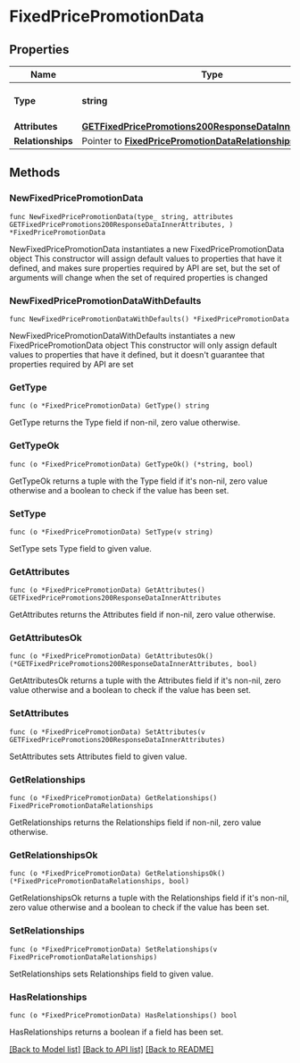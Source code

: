 # FixedPricePromotionData

## Properties

Name | Type | Description | Notes
------------ | ------------- | ------------- | -------------
**Type** | **string** | The resource&#39;s type | 
**Attributes** | [**GETFixedPricePromotions200ResponseDataInnerAttributes**](GETFixedPricePromotions200ResponseDataInnerAttributes.md) |  | 
**Relationships** | Pointer to [**FixedPricePromotionDataRelationships**](FixedPricePromotionDataRelationships.md) |  | [optional] 

## Methods

### NewFixedPricePromotionData

`func NewFixedPricePromotionData(type_ string, attributes GETFixedPricePromotions200ResponseDataInnerAttributes, ) *FixedPricePromotionData`

NewFixedPricePromotionData instantiates a new FixedPricePromotionData object
This constructor will assign default values to properties that have it defined,
and makes sure properties required by API are set, but the set of arguments
will change when the set of required properties is changed

### NewFixedPricePromotionDataWithDefaults

`func NewFixedPricePromotionDataWithDefaults() *FixedPricePromotionData`

NewFixedPricePromotionDataWithDefaults instantiates a new FixedPricePromotionData object
This constructor will only assign default values to properties that have it defined,
but it doesn't guarantee that properties required by API are set

### GetType

`func (o *FixedPricePromotionData) GetType() string`

GetType returns the Type field if non-nil, zero value otherwise.

### GetTypeOk

`func (o *FixedPricePromotionData) GetTypeOk() (*string, bool)`

GetTypeOk returns a tuple with the Type field if it's non-nil, zero value otherwise
and a boolean to check if the value has been set.

### SetType

`func (o *FixedPricePromotionData) SetType(v string)`

SetType sets Type field to given value.


### GetAttributes

`func (o *FixedPricePromotionData) GetAttributes() GETFixedPricePromotions200ResponseDataInnerAttributes`

GetAttributes returns the Attributes field if non-nil, zero value otherwise.

### GetAttributesOk

`func (o *FixedPricePromotionData) GetAttributesOk() (*GETFixedPricePromotions200ResponseDataInnerAttributes, bool)`

GetAttributesOk returns a tuple with the Attributes field if it's non-nil, zero value otherwise
and a boolean to check if the value has been set.

### SetAttributes

`func (o *FixedPricePromotionData) SetAttributes(v GETFixedPricePromotions200ResponseDataInnerAttributes)`

SetAttributes sets Attributes field to given value.


### GetRelationships

`func (o *FixedPricePromotionData) GetRelationships() FixedPricePromotionDataRelationships`

GetRelationships returns the Relationships field if non-nil, zero value otherwise.

### GetRelationshipsOk

`func (o *FixedPricePromotionData) GetRelationshipsOk() (*FixedPricePromotionDataRelationships, bool)`

GetRelationshipsOk returns a tuple with the Relationships field if it's non-nil, zero value otherwise
and a boolean to check if the value has been set.

### SetRelationships

`func (o *FixedPricePromotionData) SetRelationships(v FixedPricePromotionDataRelationships)`

SetRelationships sets Relationships field to given value.

### HasRelationships

`func (o *FixedPricePromotionData) HasRelationships() bool`

HasRelationships returns a boolean if a field has been set.


[[Back to Model list]](../README.md#documentation-for-models) [[Back to API list]](../README.md#documentation-for-api-endpoints) [[Back to README]](../README.md)



